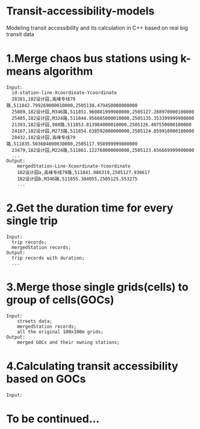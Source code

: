 # Transit-accessibility-models
Modeling transit accessibility and its calculation in C++ based on real big transit data

# 1.Merge chaos bus stations using k-means algorithm
	Input:  
      id-station-line-Xcoordinate-Ycoordinate  
      28381,182设计园,高峰专线79路,511842.799269000010000,2505130.479450000000000
      25089,182设计园,M346路,511851.960881999980000,2505127.288970000100000  
      25405,182设计园,M324路,511844.956085000010000,2505135.353399999900000
      21393,182设计园,980路,511853.813984000010000,2505126.407550000100000
      24107,182设计园,M273路,511854.638592000000000,2505124.859910000100000
      28432,182设计园,高峰专线79路,511835.503604000030000,2505117.958999999800000
      23479,182设计园,M224路,511861.122760000000000,2505123.656669999900000
      ...  
    Output:  
        mergedStation-Line-Xcoordinate-Ycoordinate  
        182设计园a,高峰专线79路,511841.086319,2505127.930617
        182设计园b,M346路,511855.384055,2505125.553275
        ...


# 2.Get the duration time for every single trip
    Input:  
      trip records;  
      mergedStation records;
    Output:  
      trip records with duration;
      ...


# 3.Merge those single grids(cells) to group of cells(GOCs)  
    Input:
        streets data;
        mergedStation records;
        all the original 100x100m grids;
    Output:
        merged GOCs and their owning stations;

# 4.Calculating transit accessibility based on GOCs
    Input:

# To be continued...  




